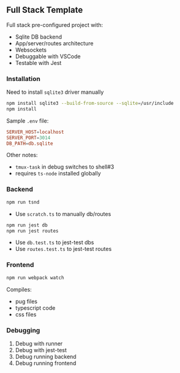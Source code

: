## Full Stack Template

Full stack pre-configured project with:
- Sqlite DB backend
- App/server/routes architecture
- Websockets
- Debuggable with VSCode
- Testable with Jest

### Installation

Need to install `sqlite3` driver manually 
```bash
npm install sqlite3 --build-from-source --sqlite=/usr/include
npm install
```

Sample `.env` file:
```conf
SERVER_HOST=localhost
SERVER_PORT=3014
DB_PATH=db.sqlite
```

Other notes:
- `tmux-task` in debug switches to shell#3
- requires `ts-node` installed globally

### Backend

```bash
npm run tsnd
```

- Use `scratch.ts` to manually db/routes

```bash
npm run jest db
npm run jest routes
```

- Use `db.test.ts` to jest-test dbs
- Use `routes.test.ts` to jest-test routes

### Frontend

```bash
npm run webpack watch
```

Compiles:
- pug files
- typescript code
- css files

### Debugging

1. Debug with runner
2. Debug with jest-test 
3. Debug running backend
4. Debug running frontend